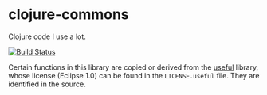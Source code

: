 # clojure-commons
Clojure code I use a lot.

[![Build Status](https://travis-ci.org/marick/clojure-commons.png?branch=master)](https://travis-ci.org/marick/clojure-commons)

Certain functions in this library are copied or derived from the
[useful](https://github.com/amalloy/useful) library, whose license
(Eclipse 1.0) can be found in the `LICENSE.useful` file. They are
identified in the source.

